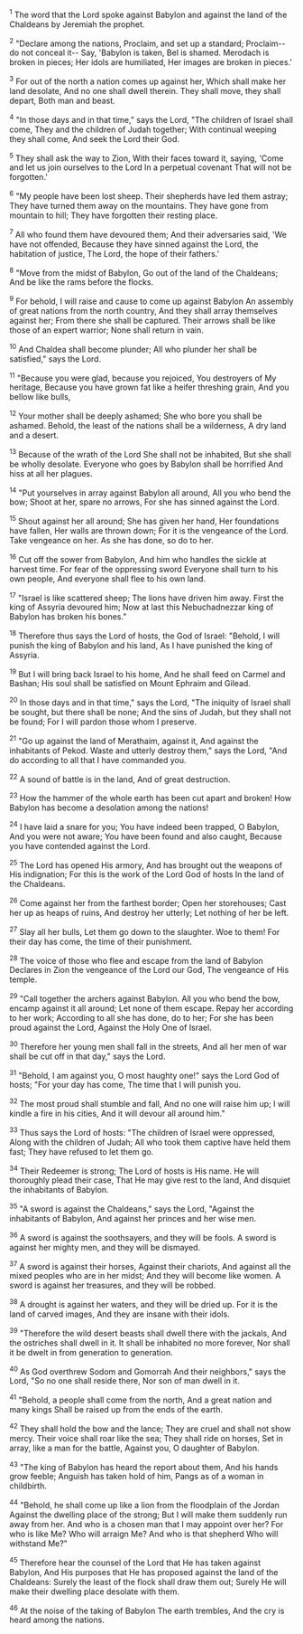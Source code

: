 <sup>1</sup> 
The word that the Lord spoke against Babylon and against the land of the Chaldeans by Jeremiah the prophet. 

<sup>2</sup> 
"Declare among the nations, Proclaim, and set up a standard; Proclaim--do not conceal it-- Say, 'Babylon is taken, Bel is shamed. Merodach is broken in pieces; Her idols are humiliated, Her images are broken in pieces.' 

<sup>3</sup> 
For out of the north a nation comes up against her, Which shall make her land desolate, And no one shall dwell therein. They shall move, they shall depart, Both man and beast. 

<sup>4</sup> 
"In those days and in that time," says the Lord, "The children of Israel shall come, They and the children of Judah together; With continual weeping they shall come, And seek the Lord their God. 

<sup>5</sup> 
They shall ask the way to Zion, With their faces toward it, saying, 'Come and let us join ourselves to the Lord In a perpetual covenant That will not be forgotten.' 

<sup>6</sup> 
"My people have been lost sheep. Their shepherds have led them astray; They have turned them away on the mountains. They have gone from mountain to hill; They have forgotten their resting place. 

<sup>7</sup> 
All who found them have devoured them; And their adversaries said, 'We have not offended, Because they have sinned against the Lord, the habitation of justice, The Lord, the hope of their fathers.' 

<sup>8</sup> 
"Move from the midst of Babylon, Go out of the land of the Chaldeans; And be like the rams before the flocks. 

<sup>9</sup> 
For behold, I will raise and cause to come up against Babylon An assembly of great nations from the north country, And they shall array themselves against her; From there she shall be captured. Their arrows shall be like those of an expert warrior; None shall return in vain. 

<sup>10</sup> 
And Chaldea shall become plunder; All who plunder her shall be satisfied," says the Lord. 

<sup>11</sup> 
"Because you were glad, because you rejoiced, You destroyers of My heritage, Because you have grown fat like a heifer threshing grain, And you bellow like bulls, 

<sup>12</sup> 
Your mother shall be deeply ashamed; She who bore you shall be ashamed. Behold, the least of the nations shall be a wilderness, A dry land and a desert. 

<sup>13</sup> 
Because of the wrath of the Lord She shall not be inhabited, But she shall be wholly desolate. Everyone who goes by Babylon shall be horrified And hiss at all her plagues. 

<sup>14</sup> 
"Put yourselves in array against Babylon all around, All you who bend the bow; Shoot at her, spare no arrows, For she has sinned against the Lord. 

<sup>15</sup> 
Shout against her all around; She has given her hand, Her foundations have fallen, Her walls are thrown down; For it is the vengeance of the Lord. Take vengeance on her. As she has done, so do to her. 

<sup>16</sup> 
Cut off the sower from Babylon, And him who handles the sickle at harvest time. For fear of the oppressing sword Everyone shall turn to his own people, And everyone shall flee to his own land. 

<sup>17</sup> 
"Israel is like scattered sheep; The lions have driven him away. First the king of Assyria devoured him; Now at last this Nebuchadnezzar king of Babylon has broken his bones." 

<sup>18</sup> 
Therefore thus says the Lord of hosts, the God of Israel: "Behold, I will punish the king of Babylon and his land, As I have punished the king of Assyria. 

<sup>19</sup> 
But I will bring back Israel to his home, And he shall feed on Carmel and Bashan; His soul shall be satisfied on Mount Ephraim and Gilead. 

<sup>20</sup> 
In those days and in that time," says the Lord, "The iniquity of Israel shall be sought, but there shall be none; And the sins of Judah, but they shall not be found; For I will pardon those whom I preserve. 

<sup>21</sup> 
"Go up against the land of Merathaim, against it, And against the inhabitants of Pekod. Waste and utterly destroy them," says the Lord, "And do according to all that I have commanded you. 

<sup>22</sup> 
A sound of battle is in the land, And of great destruction. 

<sup>23</sup> 
How the hammer of the whole earth has been cut apart and broken! How Babylon has become a desolation among the nations! 

<sup>24</sup> 
I have laid a snare for you; You have indeed been trapped, O Babylon, And you were not aware; You have been found and also caught, Because you have contended against the Lord. 

<sup>25</sup> 
The Lord has opened His armory, And has brought out the weapons of His indignation; For this is the work of the Lord God of hosts In the land of the Chaldeans. 

<sup>26</sup> 
Come against her from the farthest border; Open her storehouses; Cast her up as heaps of ruins, And destroy her utterly; Let nothing of her be left. 

<sup>27</sup> 
Slay all her bulls, Let them go down to the slaughter. Woe to them! For their day has come, the time of their punishment. 

<sup>28</sup> 
The voice of those who flee and escape from the land of Babylon Declares in Zion the vengeance of the Lord our God, The vengeance of His temple. 

<sup>29</sup> 
"Call together the archers against Babylon. All you who bend the bow, encamp against it all around; Let none of them escape. Repay her according to her work; According to all she has done, do to her; For she has been proud against the Lord, Against the Holy One of Israel. 

<sup>30</sup> 
Therefore her young men shall fall in the streets, And all her men of war shall be cut off in that day," says the Lord. 

<sup>31</sup> 
"Behold, I am against you, O most haughty one!" says the Lord God of hosts; "For your day has come, The time that I will punish you. 

<sup>32</sup> 
The most proud shall stumble and fall, And no one will raise him up; I will kindle a fire in his cities, And it will devour all around him." 

<sup>33</sup> 
Thus says the Lord of hosts: "The children of Israel were oppressed, Along with the children of Judah; All who took them captive have held them fast; They have refused to let them go. 

<sup>34</sup> 
Their Redeemer is strong; The Lord of hosts is His name. He will thoroughly plead their case, That He may give rest to the land, And disquiet the inhabitants of Babylon. 

<sup>35</sup> 
"A sword is against the Chaldeans," says the Lord, "Against the inhabitants of Babylon, And against her princes and her wise men. 

<sup>36</sup> 
A sword is against the soothsayers, and they will be fools. A sword is against her mighty men, and they will be dismayed. 

<sup>37</sup> 
A sword is against their horses, Against their chariots, And against all the mixed peoples who are in her midst; And they will become like women. A sword is against her treasures, and they will be robbed. 

<sup>38</sup> 
A drought is against her waters, and they will be dried up. For it is the land of carved images, And they are insane with their idols. 

<sup>39</sup> 
"Therefore the wild desert beasts shall dwell there with the jackals, And the ostriches shall dwell in it. It shall be inhabited no more forever, Nor shall it be dwelt in from generation to generation. 

<sup>40</sup> 
As God overthrew Sodom and Gomorrah And their neighbors," says the Lord, "So no one shall reside there, Nor son of man dwell in it. 

<sup>41</sup> 
"Behold, a people shall come from the north, And a great nation and many kings Shall be raised up from the ends of the earth. 

<sup>42</sup> 
They shall hold the bow and the lance; They are cruel and shall not show mercy. Their voice shall roar like the sea; They shall ride on horses, Set in array, like a man for the battle, Against you, O daughter of Babylon. 

<sup>43</sup> 
"The king of Babylon has heard the report about them, And his hands grow feeble; Anguish has taken hold of him, Pangs as of a woman in childbirth. 

<sup>44</sup> 
"Behold, he shall come up like a lion from the floodplain of the Jordan Against the dwelling place of the strong; But I will make them suddenly run away from her. And who is a chosen man that I may appoint over her? For who is like Me? Who will arraign Me? And who is that shepherd Who will withstand Me?" 

<sup>45</sup> 
Therefore hear the counsel of the Lord that He has taken against Babylon, And His purposes that He has proposed against the land of the Chaldeans: Surely the least of the flock shall draw them out; Surely He will make their dwelling place desolate with them. 

<sup>46</sup> 
At the noise of the taking of Babylon The earth trembles, And the cry is heard among the nations.